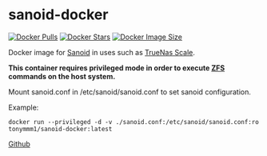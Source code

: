 # sanoid-docker

[![Docker Pulls](https://badgen.net/docker/pulls/tonymmm1/sanoid-docker?icon=docker&label=pulls)](https://hub.docker.com/r/tonymmm1/sanoid-docker/)
[![Docker Stars](https://badgen.net/docker/stars/tonymmm1/sanoid-docker?icon=docker&label=stars)](https://hub.docker.com/r/tonymmm1/sanoid-docker/) 
[![Docker Image Size](https://badgen.net/docker/size/tonymmm1/sanoid-docker?icon=docker&label=image%20size)](https://hub.docker.com/r/tonymmm1/sanoid-docker/)

Docker image for [Sanoid](https://github.com/jimsalterjrs/sanoid) in uses such as [TrueNas Scale](https://www.truenas.com/truenas-scale/).

**This container requires privileged mode in order to execute [ZFS](https://openzfs.org/wiki/Main_Page) commands on the host system.**

Mount sanoid.conf in /etc/sanoid/sanoid.conf to set sanoid configuration.

Example:
```
docker run --privileged -d -v ./sanoid.conf:/etc/sanoid/sanoid.conf:ro tonymmm1/sanoid-docker:latest
```

[Github](https://github.com/tonymmm1/sanoid-docker)
